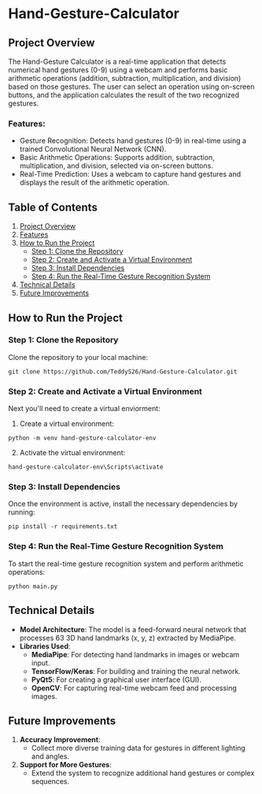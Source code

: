 # Hand-Gesture-Calculator

## Project Overview

The Hand-Gesture Calculator is a real-time application that detects numerical hand gestures (0-9) using a webcam and performs basic arithmetic operations (addition, subtraction, multiplication, and division) based on those gestures. The user can select an operation using on-screen buttons, and the application calculates the result of the two recognized gestures.

### Features:

- Gesture Recognition: Detects hand gestures (0-9) in real-time using a trained Convolutional Neural Network (CNN).
- Basic Arithmetic Operations: Supports addition, subtraction, multiplication, and division, selected via on-screen buttons.
- Real-Time Prediction: Uses a webcam to capture hand gestures and displays the result of the arithmetic operation.

## Table of Contents
1. [Project Overview](#project-overview)
2. [Features](#features)
3. [How to Run the Project](#how-to-run-the-project)
   - [Step 1: Clone the Repository](#step-1-clone-the-repository)
   - [Step 2: Create and Activate a Virtual Environment](#step-2-create-and-activate-a-virtual-environment)
   - [Step 3: Install Dependencies](#step-3-install-dependencies)
   - [Step 4: Run the Real-Time Gesture Recognition System](#step-4-run-the-real-time-gesture-recognition-system)
6. [Technical Details](#technical-details)
7. [Future Improvements](#future-improvements)

## How to Run the Project

### Step 1: Clone the Repository
Clone the repository to your local machine:
```
git clone https://github.com/TeddyS26/Hand-Gesture-Calculator.git
```

### Step 2: Create and Activate a Virtual Environment
Next you'll need to create a virtual enviorment:

1. Create a virtual environment:
```
python -m venv hand-gesture-calculator-env
```

2. Activate the virtual environment:
```
hand-gesture-calculator-env\Scripts\activate
```

### Step 3: Install Dependencies
Once the environment is active, install the necessary dependencies by running:
```
pip install -r requirements.txt
```

### Step 4: Run the Real-Time Gesture Recognition System
To start the real-time gesture recognition system and perform arithmetic operations:
```
python main.py
```

## Technical Details

- **Model Architecture**: The model is a feed-forward neural network that processes 63 3D hand landmarks (x, y, z) extracted by MediaPipe.
- **Libraries Used**:
  - **MediaPipe**: For detecting hand landmarks in images or webcam input.
  - **TensorFlow/Keras**: For building and training the neural network.
  - **PyQt5**: For creating a graphical user interface (GUI).
  - **OpenCV**: For capturing real-time webcam feed and processing images.

## Future Improvements

1. **Accuracy Improvement**:
   - Collect more diverse training data for gestures in different lighting and angles.
2. **Support for More Gestures**:
   - Extend the system to recognize additional hand gestures or complex sequences.